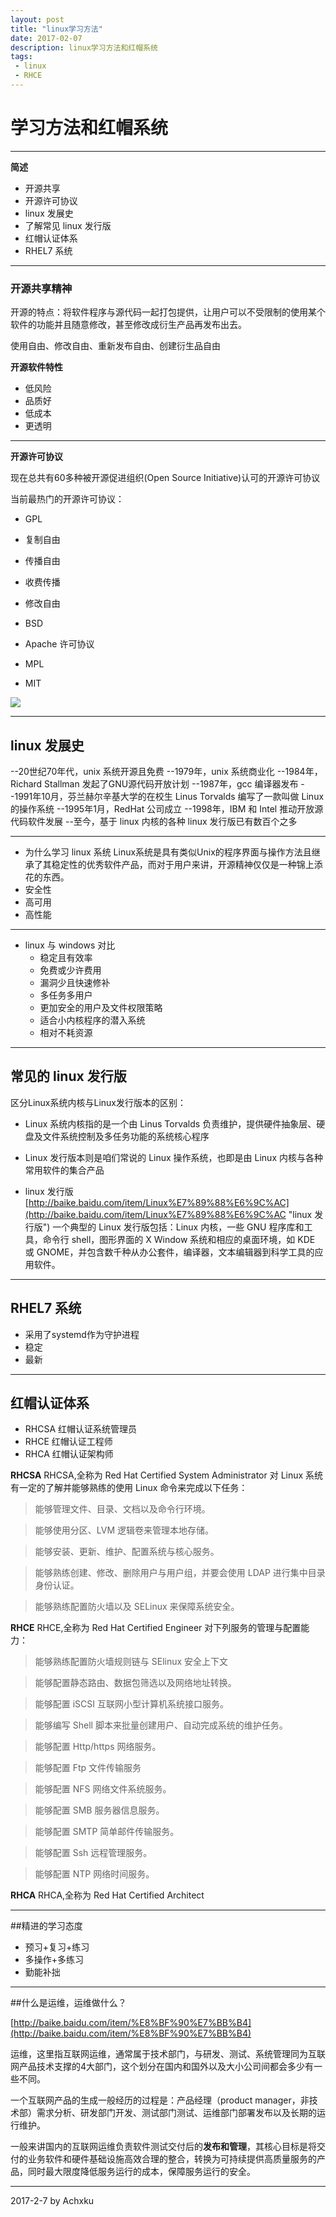 ```yaml
---
layout: post
title: "linux学习方法"
date: 2017-02-07 
description: linux学习方法和红帽系统
tags: 
 - linux
 - RHCE 
---
```


# 学习方法和红帽系统

----------

**简述**
- 开源共享
- 开源许可协议
- linux 发展史
- 了解常见 linux 发行版
- 红帽认证体系
- RHEL7 系统

----------

### 开源共享精神

开源的特点：将软件程序与源代码一起打包提供，让用户可以不受限制的使用某个软件的功能并且随意修改，甚至修改成衍生产品再发布出去。

使用自由、修改自由、重新发布自由、创建衍生品自由

**开源软件特性**

- 低风险  
- 品质好
- 低成本
- 更透明

----------

**开源许可协议**

现在总共有60多种被开源促进组织(Open Source Initiative)认可的开源许可协议

当前最热门的开源许可协议：

- GPL
 - 复制自由
 - 传播自由
 - 收费传播
 - 修改自由

- BSD
- Apache 许可协议
- MPL
- MIT

![](http://i.imgur.com/EiP2RES.png)

----------

## linux 发展史

--20世纪70年代，unix 系统开源且免费
--1979年，unix 系统商业化
--1984年，Richard Stallman 发起了GNU源代码开放计划
--1987年，gcc 编译器发布
--1991年10月，芬兰赫尔辛基大学的在校生 Linus Torvalds 编写了一款叫做 Linux 的操作系统
--1995年1月，RedHat 公司成立
--1998年，IBM 和 Intel 推动开放源代码软件发展
--至今，基于 linux 内核的各种 linux 发行版已有数百个之多

----------

- 为什么学习 linux 系统
Linux系统是具有类似Unix的程序界面与操作方法且继承了其稳定性的优秀软件产品，而对于用户来讲，开源精神仅仅是一种锦上添花的东西。
 - 安全性
 - 高可用
 - 高性能

----------

- linux 与 windows 对比
  - 稳定且有效率
  - 免费或少许费用
  - 漏洞少且快速修补
  - 多任务多用户
  - 更加安全的用户及文件权限策略
  - 适合小内核程序的潜入系统
  - 相对不耗资源

----------

## 常见的 linux 发行版

区分Linux系统内核与Linux发行版本的区别：
- Linux 系统内核指的是一个由 Linus Torvalds 负责维护，提供硬件抽象层、硬盘及文件系统控制及多任务功能的系统核心程序
- Linux 发行版本则是咱们常说的 Linux 操作系统，也即是由 Linux 内核与各种常用软件的集合产品

- linux 发行版
[http://baike.baidu.com/item/Linux%E7%89%88%E6%9C%AC](http://baike.baidu.com/item/Linux%E7%89%88%E6%9C%AC "linux 发行版")
 一个典型的 Linux 发行版包括：Linux 内核，一些 GNU 程序库和工具，命令行 shell，图形界面的 X Window 系统和相应的桌面环境，如 KDE 或 GNOME，并包含数千种从办公套件，编译器，文本编辑器到科学工具的应用软件。

----------

## RHEL7 系统

- 采用了systemd作为守护进程
- 稳定
- 最新

----------

## 红帽认证体系

- RHCSA 红帽认证系统管理员
- RHCE 红帽认证工程师
- RHCA 红帽认证架构师

**RHCSA**
RHCSA,全称为 Red Hat Certified System Administrator
对 Linux 系统有一定的了解并能够熟练的使用 Linux 命令来完成以下任务：

> 能够管理文件、目录、文档以及命令行环境。

> 能够使用分区、LVM 逻辑卷来管理本地存储。

> 能够安装、更新、维护、配置系统与核心服务。

> 能够熟练创建、修改、删除用户与用户组，并要会使用 LDAP 进行集中目录身份认证。

> 能够熟练配置防火墙以及 SELinux 来保障系统安全。

**RHCE**
RHCE,全称为 Red Hat Certified Engineer
对下列服务的管理与配置能力：

> 能够熟练配置防火墙规则链与 SElinux 安全上下文

> 能够配置静态路由、数据包筛选以及网络地址转换。

> 能够配置 iSCSI 互联网小型计算机系统接口服务。

> 能够编写 Shell 脚本来批量创建用户、自动完成系统的维护任务。

> 能够配置 Http/https 网络服务。

> 能够配置 Ftp 文件传输服务

> 能够配置 NFS 网络文件系统服务。

> 能够配置 SMB 服务器信息服务。

> 能够配置 SMTP 简单邮件传输服务。
 
> 能够配置 Ssh 远程管理服务。

> 能够配置 NTP 网络时间服务。

**RHCA**
RHCA,全称为 Red Hat Certified Architect

----------

##精进的学习态度

- 预习+复习+练习
- 多操作+多练习
- 勤能补拙

----------

##什么是运维，运维做什么？

[http://baike.baidu.com/item/%E8%BF%90%E7%BB%B4](http://baike.baidu.com/item/%E8%BF%90%E7%BB%B4)

运维，这里指互联网运维，通常属于技术部门，与研发、测试、系统管理同为互联网产品技术支撑的4大部门，这个划分在国内和国外以及大小公司间都会多少有一些不同。

一个互联网产品的生成一般经历的过程是：产品经理（product manager，非技术部）需求分析、研发部门开发、测试部门测试、运维部门部署发布以及长期的运行维护。

一般来讲国内的互联网运维负责软件测试交付后的**发布和管理**，其核心目标是将交付的业务软件和硬件基础设施高效合理的整合，转换为可持续提供高质量服务的产品，同时最大限度降低服务运行的成本，保障服务运行的安全。

----------
2017-2-7 by Achxku

